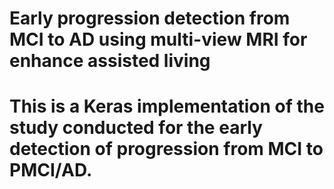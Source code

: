 # Early progression detection from MCI to AD using multi-view MRI for enhance assisted living 

# This is a Keras implementation of the study conducted for the early detection of progression from MCI to PMCI/AD.
